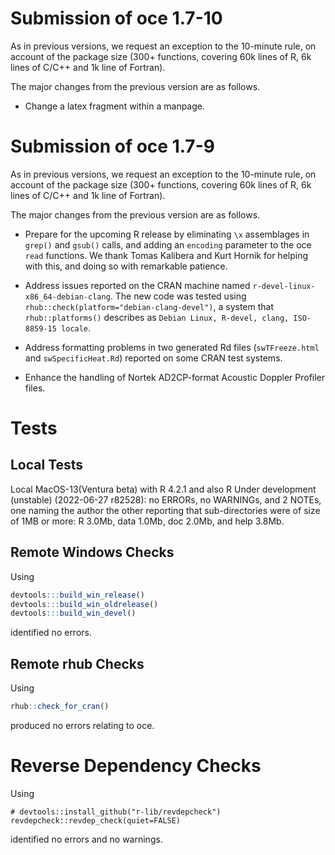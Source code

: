 # Submission of oce 1.7-10

As in previous versions, we request an exception to the 10-minute rule, on
account of the package size (300+ functions, covering 60k lines of R, 6k lines
of C/C++ and 1k line of Fortran).

The major changes from the previous version are as follows.

* Change a latex fragment within a manpage.



# Submission of oce 1.7-9

As in previous versions, we request an exception to the 10-minute rule, on
account of the package size (300+ functions, covering 60k lines of R, 6k lines
of C/C++ and 1k line of Fortran).

The major changes from the previous version are as follows.

* Prepare for the upcoming R release by eliminating `\x` assemblages in
  `grep()` and `gsub()` calls, and adding an `encoding` parameter to the oce
  `read` functions. We thank Tomas Kalibera and Kurt Hornik for helping with
  this, and doing so with remarkable patience.

* Address issues reported on the CRAN machine named
  `r-devel-linux-x86_64-debian-clang`. The new code was tested using
  `rhub::check(platform="debian-clang-devel")`, a system that
  `rhub::platforms()` describes as `Debian Linux, R-devel, clang, ISO-8859-15
  locale`.

* Address formatting problems in two generated Rd files (`swTFreeze.html` and
  `swSpecificHeat.Rd`) reported on some CRAN test systems.

* Enhance the handling of Nortek AD2CP-format Acoustic Doppler Profiler files.

# Tests

## Local Tests

Local MacOS-13(Ventura beta) with R 4.2.1 and also R Under development
(unstable) (2022-06-27 r82528): no ERRORs, no WARNINGs, and 2 NOTEs, one naming
the author the other reporting that sub-directories were of size of 1MB or
more: R 3.0Mb, data 1.0Mb, doc 2.0Mb, and help 3.8Mb.

## Remote Windows Checks

Using
```R
devtools:::build_win_release()
devtools:::build_win_oldrelease()
devtools:::build_win_devel()
```
identified no errors.

## Remote rhub Checks

Using
```R
rhub::check_for_cran()
```
produced no errors relating to oce.


# Reverse Dependency Checks

Using
```
# devtools::install_github("r-lib/revdepcheck")
revdepcheck::revdep_check(quiet=FALSE)
```
identified no errors and no warnings.

